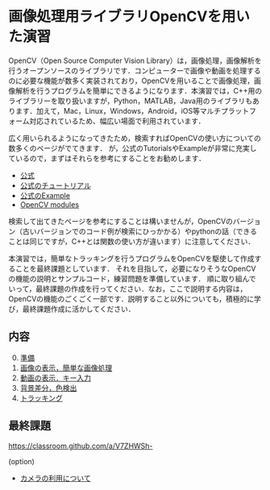 # 画像処理用ライブラリOpenCVを用いた演習

OpenCV（Open Source Computer Vision Library）は，画像処理，画像解析を行うオープンソースのライブラリです．コンピューターで画像や動画を処理するのに必要な機能が数多く実装されており，OpenCVを用いることで画像処理，画像解析を行うプログラムを簡単にできるようになります．本演習では，C++用のライブラリーを取り扱いますが，Python，MATLAB，Java用のライブラリもあります．加えて，Mac，Linux，Windows，Android，iOS等マルチプラットフォーム対応されているため、幅広い場面で利用されています．

広く用いられるようになってきたため，検索すればOpenCVの使い方についての数多くのページがでてきます．
が，公式のTutorialsやExampleが非常に充実しているので，まずはそれらを参考にすることをお勧めします．

- [公式](https://opencv.org/)
- [公式のチュートリアル](https://docs.opencv.org/4.5.0/d9/df8/tutorial_root.html)
- [公式のExample](https://docs.opencv.org/4.5.0/examples.html)
- [OpenCV modules](https://docs.opencv.org/4.5.0/)

検索して出てきたページを参考にすることは構いませんが，OpenCVのバージョン（古いバージョンでのコード例が検索にひっかかる）やpythonの話（できることは同じですが，C++とは関数の使い方が違います）に注意してください．

本演習では，簡単なトラッキングを行うプログラムをOpenCVを駆使して作成することを最終課題としています．
それを目指して，必要になりそうなOpenCVの機能の説明とサンプルコード，練習問題を準備しています．
順に取り組んでいって，最終課題の作成を行ってください．なお，ここで説明する内容は，OpenCVの機能のごくごく一部です．説明すること以外についても，積極的に学び，最終課題作成に活かしてください．


## 内容

0. [準備](preparation.md)
1.  [画像の表示，簡単な画像処理](01/first_opencv.md)
2.  [動画の表示．キー入力](02/second_opencv.md)
3.  [背景差分，色検出](03/third_opencv.md)
4.  [トラッキング](04/forth_opencv.md)

## 最終課題

https://classroom.github.com/a/V7ZHWSh-

(option)
- [カメラの利用について](camera.md)

